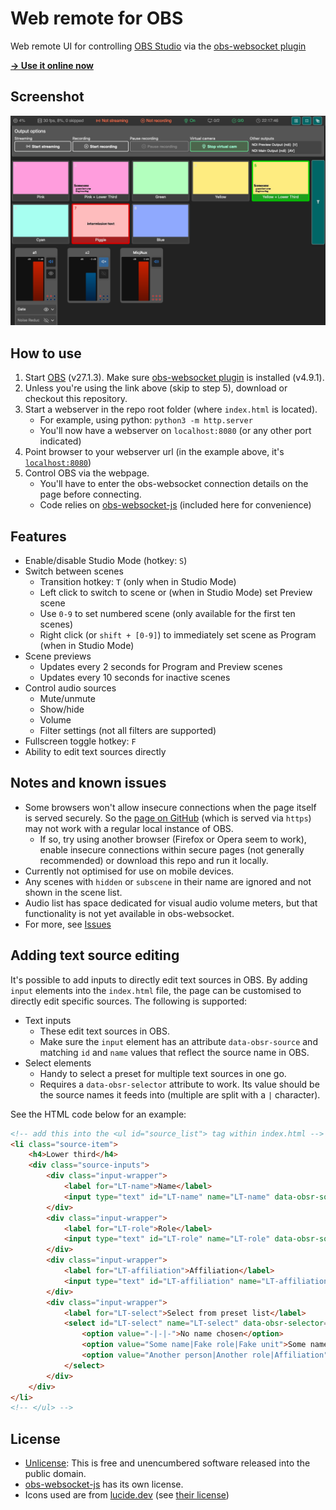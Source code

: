 # Web remote for OBS
Web remote UI for controlling [OBS Studio](https://obsproject.com/) via the [obs-websocket plugin](https://github.com/obsproject/obs-websocket)

**[→ Use it online now](https://dvangennip.github.io/web_remote_for_OBS/)**

## Screenshot
![preview of the UI with status bar up top, scene views in the middle, and audio controls below that.](documents/web-remote-screenshot-v3.png "Web remote for OBS main user interface.")

## How to use
1. Start [OBS](https://obsproject.com/) (v27.1.3). Make sure [obs-websocket plugin](https://github.com/obsproject/obs-websocket) is installed (v4.9.1).
2. Unless you're using the link above (skip to step 5), download or checkout this repository.
3. Start a webserver in the repo root folder (where `index.html` is located).
    - For example, using python: `python3 -m http.server`
    - You'll now have a webserver on `localhost:8080` (or any other port indicated)
4. Point browser to your webserver url (in the example above, it's [`localhost:8080`](localhost:8080))
5. Control OBS via the webpage.
    - You'll have to enter the obs-websocket connection details on the page before connecting.
    - Code relies on [obs-websocket-js](https://github.com/obs-websocket-community-projects/obs-websocket-js) (included here for convenience)

## Features
- Enable/disable Studio Mode (hotkey: `S`)
- Switch between scenes
    - Transition hotkey: `T` (only when in Studio Mode)
    - Left click to switch to scene or (when in Studio Mode) set Preview scene
    - Use `0-9` to set numbered scene (only available for the first ten scenes)
    - Right click (or `shift + [0-9]`) to immediately set scene as Program (when in Studio Mode)
- Scene previews
    - Updates every 2 seconds for Program and Preview scenes
    - Updates every 10 seconds for inactive scenes
- Control audio sources
    - Mute/unmute
    - Show/hide
    - Volume
    - Filter settings (not all filters are supported)
- Fullscreen toggle hotkey: `F`
- Ability to edit text sources directly

## Notes and known issues
- Some browsers won't allow insecure connections when the page itself is served securely. So the [page on GitHub]((https://dvangennip.github.io/obs_web_remote/)) (which is served via `https`) may not work with a regular local instance of OBS.
    - If so, try using another browser (Firefox or Opera seem to work), enable insecure connections within secure pages (not generally recommended) or download this repo and run it locally.
- Currently not optimised for use on mobile devices.
- Any scenes with `hidden` or `subscene` in their name are ignored and not shown in the scene list.
- Audio list has space dedicated for visual audio volume meters, but that functionality is not yet available in obs-websocket.
- For more, see [Issues](https://github.com/dvangennip/obs_web_remote/issues)

## Adding text source editing
It's possible to add inputs to directly edit text sources in OBS. By adding `input` elements into the `index.html` file, the page can be customised to directly edit specific sources. The following is supported:

- Text inputs
    - These edit text sources in OBS.
    - Make sure the `input` element has an attribute `data-obsr-source` and matching `id` and `name` values that reflect the source name in OBS.
- Select elements
    - Handy to select a preset for multiple text sources in one go.
    - Requires a `data-obsr-selector` attribute to work. Its value should be the source names it feeds into (multiple are split with a `|` character).

See the HTML code below for an example:

````html
<!-- add this into the <ul id="source_list"> tag within index.html -->
<li class="source-item">
    <h4>Lower third</h4>
    <div class="source-inputs">
        <div class="input-wrapper">
            <label for="LT-name">Name</label>
            <input type="text" id="LT-name" name="LT-name" data-obsr-source="LT-name">
        </div>
        <div class="input-wrapper">
            <label for="LT-role">Role</label>
            <input type="text" id="LT-role" name="LT-role" data-obsr-source="LT-role">
        </div>
        <div class="input-wrapper">
            <label for="LT-affiliation">Affiliation</label>
            <input type="text" id="LT-affiliation" name="LT-affiliation" data-obsr-source="LT-affiliation">
        </div>
        <div class="input-wrapper">
            <label for="LT-select">Select from preset list</label>
            <select id="LT-select" name="LT-select" data-obsr-selector="LT-name|LT-role|LT-affiliation">
                <option value="-|-|-">No name chosen</option>
                <option value="Some name|Fake role|Fake unit">Some name</option>
                <option value="Another person|Another role|Affiliation">Another person</option>
            </select>
        </div>
    </div>
</li>
<!-- </ul> -->
````

## License
- [Unlicense](https://unlicense.org/): This is free and unencumbered software released into the public domain.
- [obs-websocket-js](https://github.com/obs-websocket-community-projects/obs-websocket-js) has its own license.
- Icons used are from [lucide.dev](https://lucide.dev/) (see [their license](https://github.com/lucide-icons/lucide/blob/master/LICENSE))
